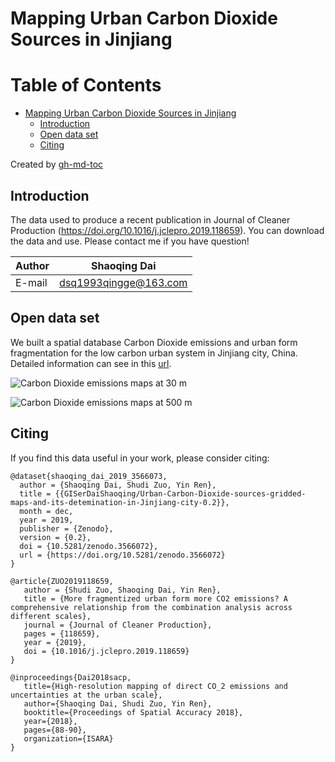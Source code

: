 # Mapping Urban Carbon Dioxide Sources in Jinjiang

Table of Contents
=================

* [Mapping Urban Carbon Dioxide Sources in Jinjiang](#mapping-urban-carbon-dioxide-sources-in-jinjiang)
  * [Introduction](#introduction)
  * [Open data set](#open-data-set)
  * [Citing](#citing)

Created by [gh-md-toc](https://github.com/ekalinin/github-markdown-toc.go)


## Introduction

The data used to produce a recent publication in Journal of Cleaner Production (https://doi.org/10.1016/j.jclepro.2019.118659). You can download the data and use. Please contact me if you have question!

|Author|Shaoqing Dai|
|---|---|
|E-mail|dsq1993qingge@163.com|

## Open data set
We built a spatial database Carbon Dioxide emissions and urban form fragmentation for the low carbon urban system in Jinjiang city, China. Detailed information can see in this [url](http://science.gisersqdai.top/DIB/DIBdata.html).

![Carbon Dioxide emissions maps at 30 m](https://github.com/GISerDaiShaoqing/Mapping-Urban-Carbon-Dioxide-Sources-in-Jinjiang/blob/master/30m.png)

![Carbon Dioxide emissions maps at 500 m](https://github.com/GISerDaiShaoqing/Mapping-Urban-Carbon-Dioxide-Sources-in-Jinjiang/blob/master/500m.png)

## Citing
If you find this data useful in your work, please consider citing:

```
@dataset{shaoqing_dai_2019_3566073,
  author = {Shaoqing Dai, Shudi Zuo, Yin Ren},
  title = {{GISerDaiShaoqing/Urban-Carbon-Dioxide-sources-gridded-maps-and-its-detemination-in-Jinjiang-city-0.2}},
  month = dec,
  year = 2019,
  publisher = {Zenodo},
  version = {0.2},
  doi = {10.5281/zenodo.3566072},
  url = {https://doi.org/10.5281/zenodo.3566072}
}
```

```
@article{ZUO2019118659,  
   author = {Shudi Zuo, Shaoqing Dai, Yin Ren},   
   title = {More fragmentized urban form more CO2 emissions? A comprehensive relationship from the combination analysis across different scales},   
   journal = {Journal of Cleaner Production},   
   pages = {118659},   
   year = {2019},
   doi = {10.1016/j.jclepro.2019.118659}
}
```

```
@inproceedings{Dai2018sacp,  
   title={High-resolution mapping of direct CO_2 emissions and uncertainties at the urban scale},
   author={Shaoqing Dai, Shudi Zuo, Yin Ren},
   booktitle={Proceedings of Spatial Accuracy 2018},
   year={2018},
   pages={88-90},
   organization={ISARA}
}
```
